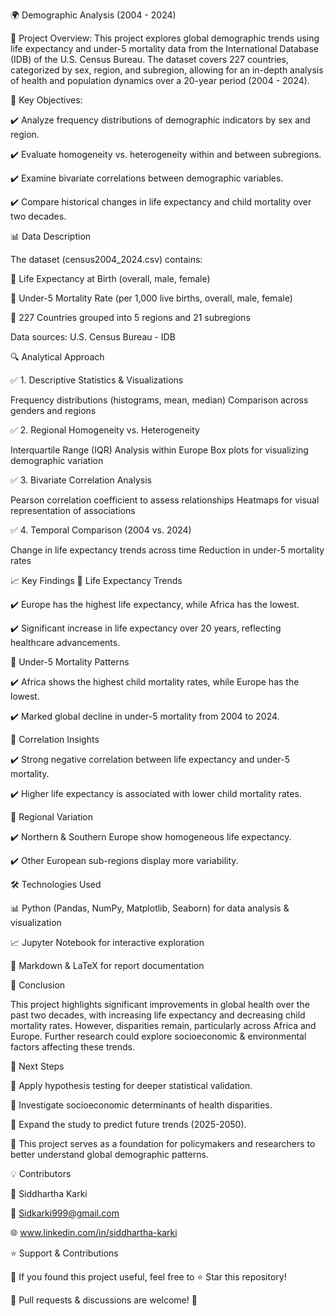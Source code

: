 🌍 Demographic Analysis (2004 - 2024)

📌 Project Overview:
This project explores global demographic trends using life expectancy and under-5 mortality data from the International Database (IDB) of the U.S. Census Bureau. The dataset covers 227 countries, categorized by sex, region, and subregion, allowing for an in-depth analysis of health and population dynamics over a 20-year period (2004 - 2024).

🚀 Key Objectives:

✔️ Analyze frequency distributions of demographic indicators by sex and region.

✔️ Evaluate homogeneity vs. heterogeneity within and between subregions.

✔️ Examine bivariate correlations between demographic variables.

✔️ Compare historical changes in life expectancy and child mortality over two decades.

📊 Data Description

The dataset (census2004_2024.csv) contains:

🔹 Life Expectancy at Birth (overall, male, female)

🔹 Under-5 Mortality Rate (per 1,000 live births, overall, male, female)

🔹 227 Countries grouped into 5 regions and 21 subregions


Data sources: U.S. Census Bureau - IDB

🔍 Analytical Approach

✅ 1. Descriptive Statistics & Visualizations

Frequency distributions (histograms, mean, median)
Comparison across genders and regions

✅ 2. Regional Homogeneity vs. Heterogeneity

Interquartile Range (IQR) Analysis within Europe
Box plots for visualizing demographic variation

✅ 3. Bivariate Correlation Analysis

Pearson correlation coefficient to assess relationships
Heatmaps for visual representation of associations

✅ 4. Temporal Comparison (2004 vs. 2024)

Change in life expectancy trends across time
Reduction in under-5 mortality rates

📈 Key Findings
📍 Life Expectancy Trends

✔️ Europe has the highest life expectancy, while Africa has the lowest.

✔️ Significant increase in life expectancy over 20 years, reflecting healthcare advancements.


📍 Under-5 Mortality Patterns

✔️ Africa shows the highest child mortality rates, while Europe has the lowest.

✔️ Marked global decline in under-5 mortality from 2004 to 2024.

📍 Correlation Insights

✔️ Strong negative correlation between life expectancy and under-5 mortality.

✔️ Higher life expectancy is associated with lower child mortality rates.

📍 Regional Variation

✔️ Northern & Southern Europe show homogeneous life expectancy.

✔️ Other European sub-regions display more variability.

🛠 Technologies Used

📊 Python (Pandas, NumPy, Matplotlib, Seaborn) for data analysis & visualization

📈 Jupyter Notebook for interactive exploration

📝 Markdown & LaTeX for report documentation

📢 Conclusion

This project highlights significant improvements in global health over the past two decades, with increasing life expectancy and decreasing child mortality rates. However, disparities remain, particularly across Africa and Europe. Further research could explore socioeconomic & environmental factors affecting these trends.

🚀 Next Steps

🔹 Apply hypothesis testing for deeper statistical validation.

🔹 Investigate socioeconomic determinants of health disparities.

🔹 Expand the study to predict future trends (2025-2050).

📌 This project serves as a foundation for policymakers and researchers to better understand global demographic patterns.

💡 Contributors

👤 Siddhartha Karki

📧 Sidkarki999@gmail.com

🌐 www.linkedin.com/in/siddhartha-karki

⭐ Support & Contributions

📌 If you found this project useful, feel free to ⭐ Star this repository!

📌 Pull requests & discussions are welcome! 🎯

